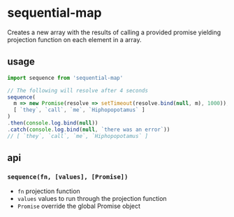 # sequential-map

Creates a new array with the results of calling a provided promise yielding projection function on each element in a array.

## usage

```javascript
import sequence from 'sequential-map'

// The following will resolve after 4 seconds
sequence(
  m => new Promise(resolve => setTimeout(resolve.bind(null, m), 1000)),
  [ `they`, `call`, `me`, `Hiphopopotamus` ]
)
.then(console.log.bind(null))
.catch(console.log.bind(null, `there was an error`))
// [ `they`, `call`, `me`, `Hiphopopotamus` ]
```

## api

### `sequence(fn, [values], [Promise])`

- `fn` projection function
- `values` values to run through the projection function
- `Promise` override the global Promise object

